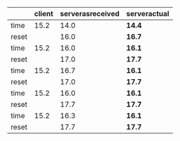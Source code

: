 |       | client | serverasreceived | serveractual |
|-------|--------|------------------|--------------|
| time  |  15.2  |       14.0       |   **14.4**   |
| reset |        |       16.0       |   **16.7**   |
| time  |  15.2  |       16.0       |   **16.1**   |
| reset |        |       17.0       |   **17.7**   |
| time  |  15.2  |       16.7       |   **16.1**   |
| reset |        |       17.0       |   **17.7**   |
| time  |  15.2  |       16.0       |   **16.1**   |
| reset |        |       17.7       |   **17.7**   |
| time  |  15.2  |       16.3       |   **16.1**   |
| reset |        |       17.7       |   **17.7**   |
